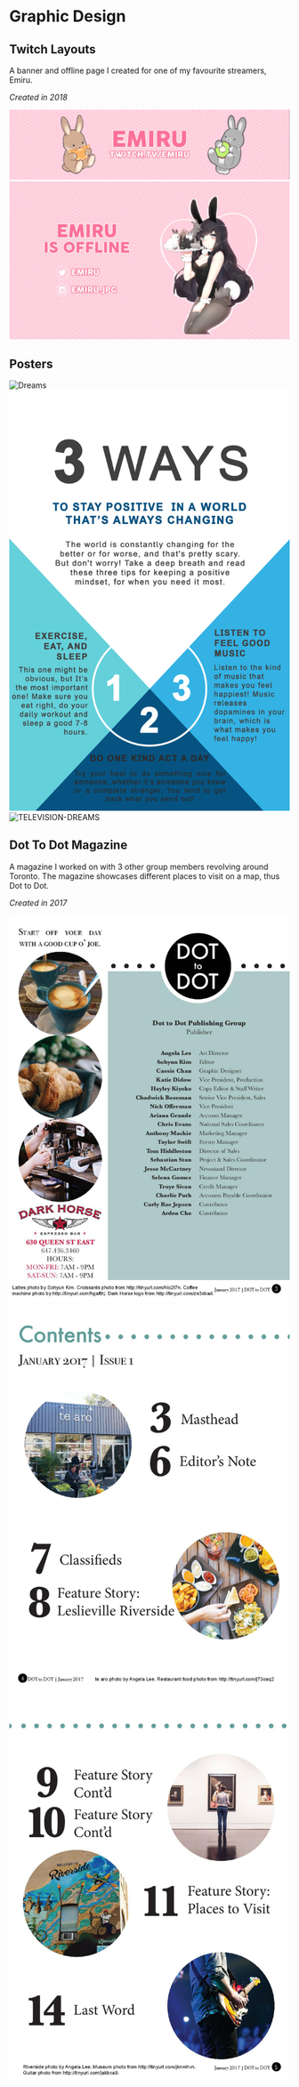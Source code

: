 # Graphic Design

## Twitch Layouts

A banner and offline page I created for one of my favourite streamers, Emiru.

_Created in 2018_

![emiru-twitch-banner.jpg](../images/graphic-design/twitch/emiru-twitch-banner.jpg)
![emiru-twitch-layout.jpg](../images/graphic-design/twitch/emiru-twitch-layout.jpg)

## Posters

![Dreams](../images/graphic-design/posters/Dreams.png ':size=32%')
![OPTIMISTIC-INFOGRAPHIC](../images/graphic-design/posters/OPTIMISTIC-INFOGRAPHIC.png ':size=32%')
![TELEVISION-DREAMS](../images/graphic-design/posters/TELEVISION-DREAMS.png ':size=32%')

## Dot To Dot Magazine

A magazine I worked on with 3 other group members revolving around Toronto. The magazine showcases different places to visit on a map, thus Dot to Dot.

_Created in 2017_

![d2d-1.jpg](../images/graphic-design/magazine/d2d-1.jpg ':size=32%')
![d2d-2.jpg](../images/graphic-design/magazine/d2d-2.jpg ':size=32%')
![d2d-3.jpg](../images/graphic-design/magazine/d2d-3.jpg ':size=32%')
